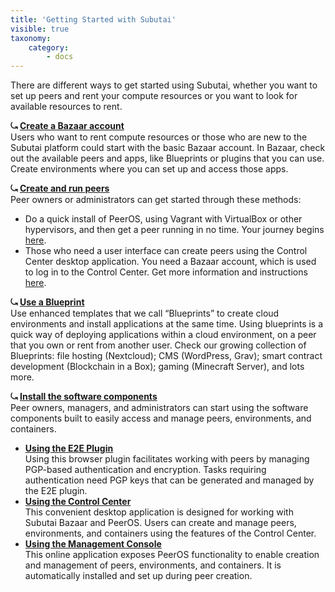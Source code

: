 ```yaml
---
title: 'Getting Started with Subutai'
visible: true
taxonomy:
    category:
        - docs
---
```


There are different ways to get started using Subutai, whether you want to set up peers and rent your compute resources or you want to look for available resources to rent.

**⤿ [Create a Bazaar account](../../working-with-subutai/using-bazaar/bazaar-quick-start)**   
Users who want to rent compute resources or those who are new to the Subutai platform could start with the basic Bazaar account. In Bazaar, check out the available peers and apps, like Blueprints or plugins that you can use. Create environments where you can set up and access those apps. 

**⤿ [Create and run peers](../../working-with-subutai/using-peeros)**   
Peer owners or administrators can get started through these methods:

* Do a quick install of PeerOS, using Vagrant with VirtualBox or other hypervisors, and then get a peer running in no time. Your journey begins [here](../../working-with-subutai/using-peeros/peeros-quick-install).   
* Those who need a user interface can create peers using the Control Center desktop application. You need a Bazaar account, which is used to log in to the Control Center. Get more information and instructions [here](../../software-components/control-center).

**⤿ [Use a Blueprint](../../working-with-subutai/blueprints)**   
Use enhanced templates that we call “Blueprints” to create cloud environments and install applications at the same time. Using blueprints is a quick way of deploying applications within a cloud environment, on a peer that you own or rent from another user. Check our growing collection of Blueprints: file hosting (Nextcloud); CMS (WordPress, Grav); smart contract development (Blockchain in a Box); gaming (Minecraft Server), and lots more.

**⤿ [Install the software components](../../software-components)**   
Peer owners, managers, and administrators can start using the software components built to easily access and manage peers, environments, and containers.

* **[Using the E2E Plugin](../../software-components/e2e-plugin)**   
  Using this browser plugin facilitates working with peers by managing PGP-based authentication and encryption. Tasks requiring authentication need PGP keys that can be generated and managed by the E2E plugin.
* **[Using the Control Center](../../software-components/control-center)**  
  This convenient desktop application is designed for working with Subutai Bazaar and PeerOS. Users can create and manage peers, environments, and containers using the features of the Control Center.
* **[Using the Management Console](../../software-components/management-console)**     
  This online application exposes PeerOS functionality to enable creation and management of peers, environments, and containers. It is automatically installed and set up during peer creation.
